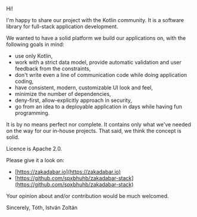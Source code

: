 Hi!

I'm happy to share our project with the Kotlin community. It is a software 
library for full-stack application development.

We wanted to have a solid platform we build our applications on, with the
following goals in mind:

- use only Kotlin,
- work with a strict data model, provide automatic validation and user feedback from the constraints, 
- don't write even a line of communication code while doing application coding,
- have consistent, modern, customizable UI look and feel,
- minimize the number of dependencies,
- deny-first, allow-explicitly approach in security,
- go from an idea to a deployable application in days while having fun programming.

It is by no means perfect nor complete. It contains only what we've needed on the way
for our in-house projects. That said, we think the concept is solid.

Licence is Apache 2.0.

Please give it a look on:

- [https://zakadabar.io](https://zakadabar.io)
- [https://github.com/spxbhuhb/zakadabar-stack](https://github.com/spxbhuhb/zakadabar-stack)

Your opinion about and/or contribution would be much welcomed.

Sincerely,
Tóth, István Zoltán